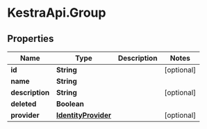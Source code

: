 # KestraApi.Group

## Properties

Name | Type | Description | Notes
------------ | ------------- | ------------- | -------------
**id** | **String** |  | [optional] 
**name** | **String** |  | 
**description** | **String** |  | [optional] 
**deleted** | **Boolean** |  | 
**provider** | [**IdentityProvider**](IdentityProvider.md) |  | [optional] 


